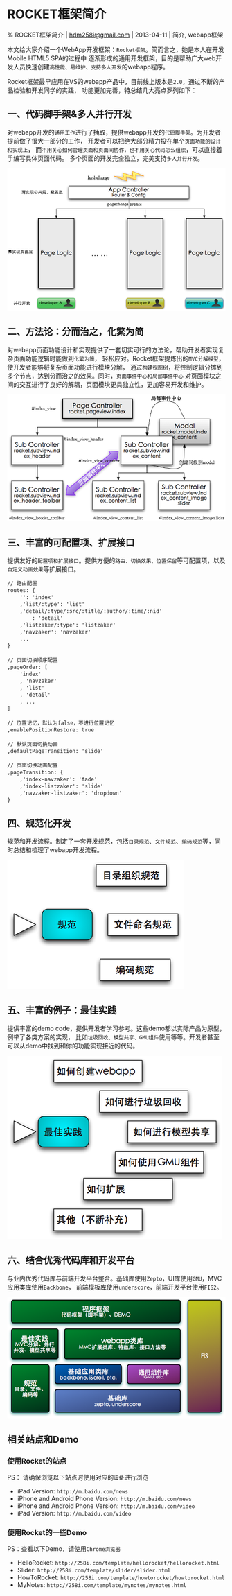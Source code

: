 # ROCKET框架简介

% ROCKET框架简介
| hdm258i@gmail.com
| 2013-04-11
| 简介, webapp框架

本文给大家介绍一个WebApp开发框架：`Rocket框架`。简而言之，她是本人在开发Mobile HTML5 SPA的过程中
逐渐形成的通用开发框架，目的是帮助广大web开发人员快速创建`高性能、易维护、支持多人开发`的webapp程序。

Rocket框架最早应用在VS的webapp产品中，目前线上版本是`2.0`，通过不断的产品检验和开发同学的实践，
功能更加完善，特总结几大亮点罗列如下：

## 一、代码脚手架&多人并行开发

对webapp开发的`通用工作`进行了抽取，提供webapp开发的`代码脚手架`。为开发者提前做了很大一部分的工作，
开发者可以把绝大部分精力投在单个`页面功能的设计和实现上`，
而`不用关心如何管理页面和页面间协作，也不用关心代码怎么组织`，可以直接着手编写具体页面代码。
多个页面的开发完全独立，完美支持`多人并行开发`。

<img title="关注页面逻辑，实现并行开发" src="./img/develop_concurrently.png">

## 二、方法论：分而治之，化繁为简

对webapp页面功能设计和实现提供了一套切实可行的方法论，帮助开发者实现复杂页面功能逻辑时能做到`化繁为简`，
轻松应对。Rocket框架提炼出的`MVC分解模型`，使开发者能够将复杂页面功能进行模块分解，
通过`构建视图树`，将控制逻辑分摊到多个节点，达到分而治之的效果。同时，`页面事件中心和局部事件中心`
对页面模块之间的交互进行了良好的解耦，页面模块更具独立性，更加容易开发和维护。

<img title="MVC分解，事件中心" src="./img/mvc_division_and_eventcenter.png">

## 三、丰富的可配置项、扩展接口

提供友好的`配置项和扩展接口`。提供方便的`路由、切换效果、位置保留`等可配置项，以及`自定义动画效果`等扩展接口。

    // 路由配置
    routes: {
        '': 'index'
        ,'list/:type': 'list'
        ,'detail/:type/:src/:title/:author/:time/:nid'
            : 'detail'
        ,'listzaker/:type': 'listzaker'
        ,'navzaker': 'navzaker'
        ...
    }

    // 页面切换顺序配置
    ,pageOrder: [
        'index'
        , 'navzaker'
        , 'list'
        , 'detail'
        , ...
    ]

    // 位置记忆，默认为false，不进行位置记忆
    ,enablePositionRestore: true

    // 默认页面切换动画
    ,defaultPageTransition: 'slide'

    // 页面切换动画配置
    ,pageTransition: {
        ,'index-navzaker': 'fade'
        ,'index-listzaker': 'slide'
        ,'navzaker-listzaker': 'dropdown'
    }


## 四、规范化开发

规范和开发流程。制定了一套开发规范，包括`目录规范`、`文件规范`、`编码规范`等，同时总结和梳理了webapp开发流程。

<img title="规范" src="./img/standards.png">

## 五、丰富的例子：最佳实践

提供丰富的demo code，提供开发者学习参考。这些demo都以实际产品为原型，例举了各类方案的实现，
比如`垃圾回收、模型共享、GMU组件`使用等等。开发者甚至可以从demo中找到和你的功能实现接近的代码。

<img title="最佳实践" src="./img/best-practice.png">

## 六、结合优秀代码库和开发平台

与业内优秀代码库与前端开发平台整合。基础库使用`Zepto`，UI库使用`GMU`，MVC应用类库使用`Backbone`，
前端模板库使用`underscore`，前端开发平台使用`FIS2`。

<img title="框架结构图" src="./img/framework-overview.png">

## 相关站点和Demo

### 使用Rocket的站点 

PS： 请确保浏览以下站点时使用对应的`设备`进行浏览 

* iPad Version: `http://m.baidu.com/news`
* iPhone and Android Phone Version: `http://m.baidu.com/news`
* iPhone and Android Phone Version: `http://m.baidu.com/video`
* iPad Version: `http://m.baidu.com/video`

### 使用Rocket的一些Demo

PS：查看以下Demo，请使用`Chrome浏览器`

* HelloRocket: `http://258i.com/template/hellorocket/hellorocket.html`
* Slider: `http://258i.com/template/slider/slider.html`
* HowToRocket: `http://258i.com/template/howtorocket/howtorocket.html`
* MyNotes: `http://258i.com/template/mynotes/mynotes.html`




